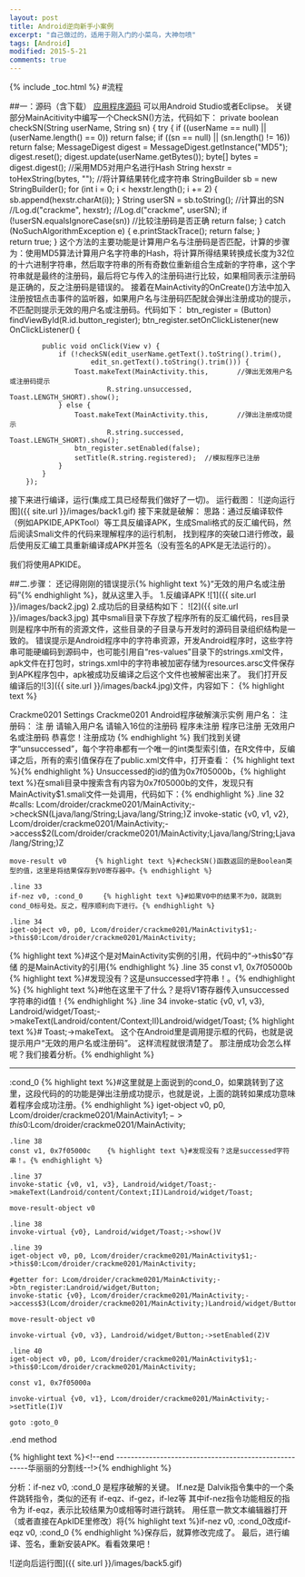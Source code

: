```yaml
---
layout: post
title: Android逆向新手小案例
excerpt: "自己做过的，适用于刚入门的小菜鸟，大神勿喷"
tags: [Android]
modified: 2015-5-21
comments: true
---
```

{% include _toc.html %}
#流程

##一：源码（含下载）
[应用程序源码](http://download.csdn.net/detail/xsszsqk/8722759)
可以用Android Studio或者Eclipse。
关键部分MainAcitivity中编写一个CheckSN()方法，代码如下：
private boolean checkSN(String userName, String sn) {
        try {
            if ((userName == null) || (userName.length() == 0))
                return false;
            if ((sn == null) || (sn.length() != 16))
                return false;
            MessageDigest digest = MessageDigest.getInstance("MD5");
            digest.reset();
            digest.update(userName.getBytes());
            byte[] bytes = digest.digest();     //采用MD5对用户名进行Hash
            String hexstr = toHexString(bytes, ""); //将计算结果转化成字符串
            StringBuilder sb = new StringBuilder();
            for (int i = 0; i < hexstr.length(); i += 2) {
                sb.append(hexstr.charAt(i));
            }
            String userSN = sb.toString(); //计算出的SN        
            //Log.d("crackme", hexstr);
            //Log.d("crackme", userSN);
            if (!userSN.equalsIgnoreCase(sn))   //比较注册码是否正确
                return false;
        } catch (NoSuchAlgorithmException e) {
            e.printStackTrace();
            return false;
        }        
        return true;
    }
这个方法的主要功能是计算用户名与注册码是否匹配，计算的步骤为：使用MD5算法计算用户名字符串的Hash，将计算所得结果转换成长度为32位的十六进制字符串，然后取字符串的所有奇数位重新组合生成新的字符串，这个字符串就是最终的注册码，最后将它与传入的注册码进行比较，如果相同表示注册码是正确的，反之注册码是错误的。
  接着在MainActivity的OnCreate()方法中加入注册按钮点击事件的监听器，如果用户名与注册码匹配就会弹出注册成功的提示，不匹配则提示无效的用户名或注册码。代码如下：
    btn_register = (Button) findViewById(R.id.button_register);
        btn_register.setOnClickListener(new OnClickListener() {
            
            public void onClick(View v) {
                if (!checkSN(edit_userName.getText().toString().trim(), 
                        edit_sn.getText().toString().trim())) {
                    Toast.makeText(MainActivity.this,       //弹出无效用户名或注册码提示
                            R.string.unsuccessed, Toast.LENGTH_SHORT).show();
                } else {
                    Toast.makeText(MainActivity.this,       //弹出注册成功提示
                            R.string.successed, Toast.LENGTH_SHORT).show();
                    btn_register.setEnabled(false);
                    setTitle(R.string.registered);  //模拟程序已注册
                }                
            }
        });  
接下来进行编译，运行(集成工具已经帮我们做好了一切)。
运行截图：
![逆向运行图]({{ site.url }}/images/back1.gif)
接下来就是破解：
 思路：通过反编译软件（例如APKIDE,APKTool）等工具反编译APK，生成Smali格式的反汇编代码，然后阅读Smali文件的代码来理解程序的运行机制，
 找到程序的突破口进行修改，最后使用反汇编工具重新编译成APK并签名（没有签名的APK是无法运行的）。

我们将使用APKIDE。

##二.步骤：
还记得刚刚的错误提示{% highlight text %}“无效的用户名或注册码”{% endhighlight %}，就从这里入手。
1.反编译APK
![1]({{ site.url }}/images/back2.jpg)
2.成功后的目录结构如下：
![2]({{ site.url }}/images/back3.jpg)
其中smali目录下存放了程序所有的反汇编代码，res目录则是程序中所有的资源文件，这些目录的子目录与开发时的源码目录组织结构是一致的。
错误提示是Android程序中的字符串资源，开发Android程序时，这些字符串可能硬编码到源码中，也可能引用自“res-values”目录下的strings.xml文件，
apk文件在打包时，strings.xml中的字符串被加密存储为resources.arsc文件保存到APK程序包中，apk被成功反编译之后这个文件也被解密出来了。
我们打开反编译后的![3]({{ site.url }}/images/back4.jpg)文件，内容如下：
{% highlight text %}
<?xml version="1.0" encoding="utf-8"?>
<resources>
    <string name="app_name">Crackme0201</string>
    <string name="menu_settings">Settings</string>
    <string name="title_activity_main">Crackme0201</string>
    <string name="info">Android程序破解演示实例</string>
    <string name="username">用户名：</string>
    <string name="sn">注册码：</string>
    <string name="register">注 册</string>
    <string name="hint_username">请输入用户名</string>
    <string name="hint_sn">请输入16位的注册码</string>
    <string name="unregister">程序未注册</string>
    <string name="registered">程序已注册</string>
    <string name="unsuccessed">无效用户名或注册码</string>
    <string name="successed">恭喜您！注册成功</string>
</resources>
{% endhighlight %}
我们找到关键字“unsuccessed”，每个字符串都有一个唯一的int类型索引值，在R文件中，反编译之后，所有的索引值保存在了public.xml文件中，打开查看：
<?xml version="1.0" encoding="utf-8"?>
<resources>
    <public type="drawable" name="ic_launcher" id="0x7f020001" />
    <public type="drawable" name="ic_action_search" id="0x7f020000" />
    <public type="layout" name="activity_main" id="0x7f030000" />
    <public type="dimen" name="padding_small" id="0x7f040000" />
    <public type="dimen" name="padding_medium" id="0x7f040001" />
    <public type="dimen" name="padding_large" id="0x7f040002" />
    <public type="string" name="app_name" id="0x7f050000" />
    <public type="string" name="menu_settings" id="0x7f050001" />
    <public type="string" name="title_activity_main" id="0x7f050002" />
    <public type="string" name="info" id="0x7f050003" />
    <public type="string" name="username" id="0x7f050004" />
    <public type="string" name="sn" id="0x7f050005" />
    <public type="string" name="register" id="0x7f050006" />
    <public type="string" name="hint_username" id="0x7f050007" />
    <public type="string" name="hint_sn" id="0x7f050008" />
    <public type="string" name="unregister" id="0x7f050009" />
    <public type="string" name="registered" id="0x7f05000a" />
{% highlight text %}<public type="string" name="unsuccessed" id="0x7f05000b" />{% endhighlight %}
    <public type="string" name="successed" id="0x7f05000c" />
    <public type="style" name="AppTheme" id="0x7f060000" />
    <public type="menu" name="activity_main" id="0x7f070000" />
    <public type="id" name="textView1" id="0x7f080000" />
    <public type="id" name="edit_username" id="0x7f080001" />
    <public type="id" name="edit_sn" id="0x7f080002" />
    <public type="id" name="button_register" id="0x7f080003" />
    <public type="id" name="menu_settings" id="0x7f080004" />
</resources>
Unsuccessed的id的值为0x7f05000b，{% highlight text %}在smali目录中搜索含有内容为0x7f05000b的文件，发现只有MainActivity$1.smali文件一处调用，代码如下：{% endhighlight %}
 .line 32
    #calls: Lcom/droider/crackme0201/MainActivity;->checkSN(Ljava/lang/String;Ljava/lang/String;)Z
    invoke-static {v0, v1, v2}, Lcom/droider/crackme0201/MainActivity;->access$2(Lcom/droider/crackme0201/MainActivity;Ljava/lang/String;Ljava/lang/String;)Z

    move-result v0       {% highlight text %}#checkSN()函数返回的是Boolean类型的值，这里是将结果保存到V0寄存器中。{% endhighlight %}

    .line 33
    if-nez v0, :cond_0     {% highlight text %}#如果V0中的结果不为0，就跳到 cond_0标号处。反之，程序顺利向下进行。{% endhighlight %}

    .line 34
    iget-object v0, p0, Lcom/droider/crackme0201/MainActivity$1;->this$0:Lcom/droider/crackme0201/MainActivity;
{% highlight text %}#这个是对MainActivity实例的引用，代码中的“->this$0”存储 的是MainActivity的引用{% endhighlight %}
    .line 35
    const v1, 0x7f05000b   {% highlight text %}#发现没有？这是unsuccessed字符串！。{% endhighlight %}
    {% highlight text %}#他在这里干了什么？是将V1寄存器传入unsuccessed字符串的id值！{% endhighlight %}
    .line 34
    invoke-static {v0, v1, v3}, Landroid/widget/Toast;->makeText(Landroid/content/Context;II)Landroid/widget/Toast;
{% highlight text %}# Toast;->makeText。 这个在Android里是调用提示框的代码，也就是说提示用户“无效的用户名或注册码”。  这样流程就很清楚了。 那注册成功会怎么样呢？我们接着分析。{% endhighlight %}
   **********

:cond_0    {% highlight text %}#这里就是上面说到的cond_0，如果跳转到了这里，这段代码的的功能是弹出注册成功提示，也就是说，上面的跳转如果成功意味着程序会成功注册。{% endhighlight %}
    iget-object v0, p0, Lcom/droider/crackme0201/MainActivity$1;->this$0:Lcom/droider/crackme0201/MainActivity;

    .line 38
    const v1, 0x7f05000c    {% highlight text %}#发现没有？这是successed字符串！。{% endhighlight %}

    .line 37
    invoke-static {v0, v1, v3}, Landroid/widget/Toast;->makeText(Landroid/content/Context;II)Landroid/widget/Toast;

    move-result-object v0

    .line 38
    invoke-virtual {v0}, Landroid/widget/Toast;->show()V

    .line 39
    iget-object v0, p0, Lcom/droider/crackme0201/MainActivity$1;->this$0:Lcom/droider/crackme0201/MainActivity;

    #getter for: Lcom/droider/crackme0201/MainActivity;->btn_register:Landroid/widget/Button;
    invoke-static {v0}, Lcom/droider/crackme0201/MainActivity;->access$3(Lcom/droider/crackme0201/MainActivity;)Landroid/widget/Button;

    move-result-object v0

    invoke-virtual {v0, v3}, Landroid/widget/Button;->setEnabled(Z)V

    .line 40
    iget-object v0, p0, Lcom/droider/crackme0201/MainActivity$1;->this$0:Lcom/droider/crackme0201/MainActivity;

    const v1, 0x7f05000a

    invoke-virtual {v0, v1}, Lcom/droider/crackme0201/MainActivity;->setTitle(I)V

    goto :goto_0
.end method

   
{% highlight text %}<!--end ------------------------------------------------------华丽丽的分割线--!>{% endhighlight %}


分析：if-nez v0, :cond_0 是程序破解的关键。
If.nez是 Dalvik指令集中的一个条件跳转指令，类似的还有 if-eqz、if-gez，if-lez等
其中if-nez指令功能相反的指令为  if-eqz，表示比较结果为0或相等时进行跳转。
用任意一款文本编辑器打开（或者直接在ApkIDE里修改）将{% highlight text %}if-nez v0, :cond_0改成if-eqz v0, :cond_0 {% endhighlight %}保存后，就算修改完成了。
最后，进行编译、签名，重新安装APK。看看效果吧！

![逆向后运行图]({{ site.url }}/images/back5.gif)
